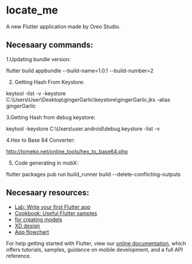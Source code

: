 # locate_me

A new Flutter application made by Oreo Studio.

## Necesaary commands:

1.Updating bundle version:

flutter build appbundle --build-name=1.0.1 --build-number=2

2. Getting Hash From Keystore:

keytool -list -v -keystore C:\Users\User\Desktop\gingerGarlic\keystore\gingerGarlic.jks -alias gingerGarlic

3.Getting Hash from debug keystore:

keytool -keystore C:\Users\user\.android\debug.keystore -list -v

4.Hex to Base 64 Converter:

http://tomeko.net/online_tools/hex_to_base64.php

5. Code generating in mobX:

flutter packages pub run build_runner build --delete-conflicting-outputs

## Necesaary resources:

- [Lab: Write your first Flutter app](https://flutter.dev/docs/get-started/codelab)
- [Cookbook: Useful Flutter samples](https://flutter.dev/docs/cookbook)
- [for creating models](http://quicktype.io/)
- [XD design](https://xd.adobe.com/view/eb8cda8f-3ad1-4231-94e2-5d34fb0fa0e2-bedf/grid/)
- [App flowchart](https://drive.google.com/file/d/1AmlWo8wEE-MqCC48PjPWBTRu2Pru7Z2m/view)

For help getting started with Flutter, view our
[online documentation](https://flutter.dev/docs), which offers tutorials,
samples, guidance on mobile development, and a full API reference.
